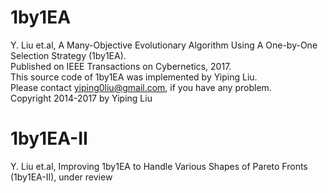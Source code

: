 # 1by1EA
Y. Liu et.al, A Many-Objective Evolutionary Algorithm Using A One-by-One Selection Strategy (1by1EA).  
Published on IEEE Transactions on Cybernetics, 2017.  
This source code of 1by1EA was implemented by Yiping Liu.  
Please contact yiping0liu@gmail.com, if you have any problem.  
Copyright 2014-2017 by Yiping Liu

# 1by1EA-II
Y. Liu et.al, Improving 1by1EA to Handle Various Shapes of Pareto Fronts (1by1EA-II), under review

